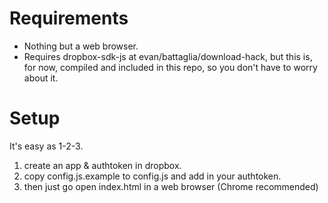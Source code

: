 # Requirements
- Nothing but a web browser.
- Requires dropbox-sdk-js at evan/battaglia/download-hack, but this is, for now, compiled and included in this repo, so you don't have to worry about it.

# Setup
It's easy as 1-2-3.
1. create an app & authtoken in dropbox.
2. copy config.js.example to config.js and add in your authtoken.
3. then just go open index.html in a web browser (Chrome recommended)
